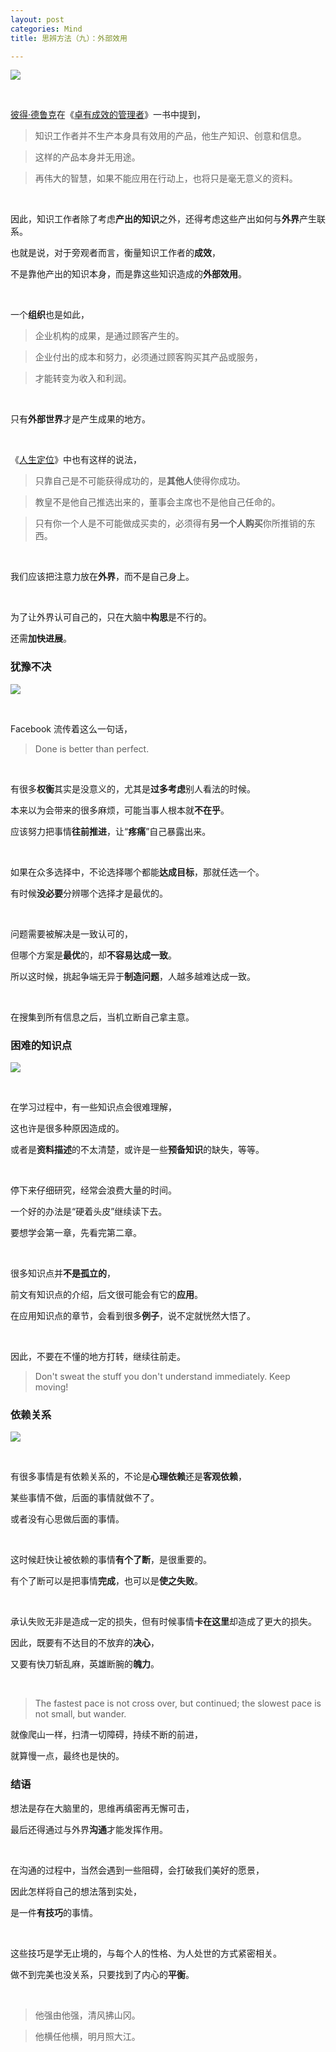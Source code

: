 ```yaml
---
layout: post
categories: Mind
title: 思辨方法（九）：外部效用

---
```


![](https://raw.githubusercontent.com/thzt/hexo-blog/master/source/images/_posts/2019-10-09-thinking-09/v2-dbe4892343e66ba105bc6a5465c2fa85_b.png)

<br/>

[彼得·德鲁克](https://wiki.mbalib.com/wiki/%E5%BD%BC%E5%BE%97%C2%B7%E5%BE%B7%E9%B2%81%E5%85%8B)在《[卓有成效的管理者](https://book.douban.com/subject/1322025/)》一书中提到，

> 知识工作者并不生产本身具有效用的产品，他生产知识、创意和信息。

> 这样的产品本身并无用途。

> 再伟大的智慧，如果不能应用在行动上，也将只是毫无意义的资料。

<br/>

因此，知识工作者除了考虑**产出的知识**之外，还得考虑这些产出如何与**外界**产生联系。

也就是说，对于旁观者而言，衡量知识工作者的**成效**，

不是靠他产出的知识本身，而是靠这些知识造成的**外部效用**。

<br/>

一个**组织**也是如此，

> 企业机构的成果，是通过顾客产生的。

> 企业付出的成本和努力，必须通过顾客购买其产品或服务，

> 才能转变为收入和利润。

<br/>

只有**外部世界**才是产生成果的地方。

<br/>

《[人生定位](https://book.douban.com/subject/6801742/)》中也有这样的说法，

> 只靠自己是不可能获得成功的，是**其他人**使得你成功。

> 教皇不是他自己推选出来的，董事会主席也不是他自己任命的。

> 只有你一个人是不可能做成买卖的，必须得有**另一个人购买**你所推销的东西。

<br/>

我们应该把注意力放在**外界**，而不是自己身上。

<br/>

为了让外界认可自己的，只在大脑中**构思**是不行的。

还需**加快进展**。

### 犹豫不决

![](https://raw.githubusercontent.com/thzt/hexo-blog/master/source/images/_posts/2019-10-09-thinking-09/v2-b8cd85b169dc0c538e601abc1a99fe33_b.png)

<br/>

Facebook 流传着这么一句话，

> Done is better than perfect.

<br/>

有很多**权衡**其实是没意义的，尤其是**过多考虑**别人看法的时候。

本来以为会带来的很多麻烦，可能当事人根本就**不在乎**。

应该努力把事情**往前推进**，让“**疼痛**”自己暴露出来。

<br/>

如果在众多选择中，不论选择哪个都能**达成目标**，那就任选一个。

有时候**没必要**分辨哪个选择才是最优的。

<br/>

问题需要被解决是一致认可的，

但哪个方案是**最优**的，却**不容易达成一致**。

所以这时候，挑起争端无异于**制造问题**，人越多越难达成一致。

<br/>

在搜集到所有信息之后，当机立断自己拿主意。

### 困难的知识点

![](https://raw.githubusercontent.com/thzt/hexo-blog/master/source/images/_posts/2019-10-09-thinking-09/v2-8c16a954c9d0ddcf96a1d8e66af97da5_b.png)

<br/>

在学习过程中，有一些知识点会很难理解，

这也许是很多种原因造成的。

或者是**资料描述**的不太清楚，或许是一些**预备知识**的缺失，等等。

<br/>

停下来仔细研究，经常会浪费大量的时间。

一个好的办法是“硬着头皮”继续读下去。

要想学会第一章，先看完第二章。

<br/>

很多知识点并**不是孤立的**，

前文有知识点的介绍，后文很可能会有它的**应用**。

在应用知识点的章节，会看到很多**例子**，说不定就恍然大悟了。

<br/>

因此，不要在不懂的地方打转，继续往前走。

> Don't sweat the stuff you don't understand immediately. Keep moving!

### 依赖关系

![](https://raw.githubusercontent.com/thzt/hexo-blog/master/source/images/_posts/2019-10-09-thinking-09/v2-7c3f1f95556913dbba35513cc442065a_b.png)

<br/>

有很多事情是有依赖关系的，不论是**心理依赖**还是**客观依赖**，

某些事情不做，后面的事情就做不了。

或者没有心思做后面的事情。

<br/>

这时候赶快让被依赖的事情**有个了断**，是很重要的。

有个了断可以是把事情**完成**，也可以是**使之失败**。

<br/>

承认失败无非是造成一定的损失，但有时候事情**卡在这里**却造成了更大的损失。

因此，既要有不达目的不放弃的**决心**，

又要有快刀斩乱麻，英雄断腕的**魄力**。

<br/>

> The fastest pace is not cross over, but continued; the slowest pace is not small, but wander.

就像爬山一样，扫清一切障碍，持续不断的前进，

就算慢一点，最终也是快的。

### 结语

想法是存在大脑里的，思维再缜密再无懈可击，

最后还得通过与外界**沟通**才能发挥作用。

<br/>

在沟通的过程中，当然会遇到一些阻碍，会打破我们美好的愿景，

因此怎样将自己的想法落到实处，

是一件**有技巧**的事情。

<br/>

这些技巧是学无止境的，与每个人的性格、为人处世的方式紧密相关。

做不到完美也没关系，只要找到了内心的**平衡**。

<br/>

> 他强由他强，清风拂山冈。

> 他横任他横，明月照大江。
